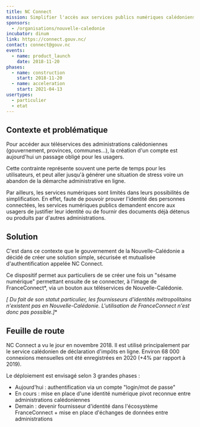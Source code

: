 ```yaml
---
title: NC Connect
mission: Simplifier l'accès aux services publics numériques calédoniens
sponsors:
  - /organisations/nouvelle-caledonie
incubator: dinum
link: https://connect.gouv.nc/
contact: connect@gouv.nc
events:
  - name: product_launch
    date: 2018-11-20
phases:
  - name: construction
    start: 2018-11-20
  - name: acceleration
    start: 2021-04-13
usertypes:
  - particulier
  - etat
---
```

## Contexte et problématique

Pour accéder aux téléservices des administrations calédoniennes (gouvernement, provinces, communes...), la création d'un compte est aujourd'hui un passage obligé pour les usagers.

Cette contrainte représente souvent une perte de temps pour les utilisateurs, et peut aller jusqu'à générer une situation de stress voire un abandon de la démarche administrative en ligne.

Par ailleurs, les services numériques sont limités dans leurs possibilités de simplification. En effet, faute de pouvoir prouver l'identité des personnes connectées, les services numériques publics demandent encore aux usagers de justifier leur identité ou de fournir des documents déjà détenus ou produits par d'autres administrations.

## Solution

C'est dans ce contexte que le gouvernement de la Nouvelle-Calédonie a décidé de créer une solution simple, sécurisée et mutualisée d'authentification appelée NC Connect.

Ce dispositif permet aux particuliers de se créer une fois un "sésame numérique" permettant ensuite de se connecter, à l'image de FranceConnect*, via un bouton aux téléservices de Nouvelle-Calédonie.

*\[ Du fait de son statut particulier, les fournisseurs d'identités métropolitains n'existent pas en Nouvelle-Calédonie. L'utilisation de FranceConnect n'est donc pas possible.]**

## Feuille de route

NC Connect a vu le jour en novembre 2018. Il est utilisé principalement par le service calédonien de déclaration d'impôts en ligne. Environ 68 000 connexions mensuelles ont été enregistrées en 2020 (+4% par rapport à 2019).

Le déploiement est envisagé selon 3 grandes phases :

* Aujourd'hui : authentification via un compte "login/mot de passe" 
* En cours : mise en place d'une identité numérique pivot reconnue entre administrations calédoniennes 
* Demain : devenir fournisseur d'identité dans l'écosystème FranceConnect + mise en place d'échanges de données entre administrations